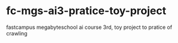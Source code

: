 # fc-mgs-ai3-pratice-toy-project
fastcampus megabyteschool ai course 3rd, toy project to pratice of crawling
